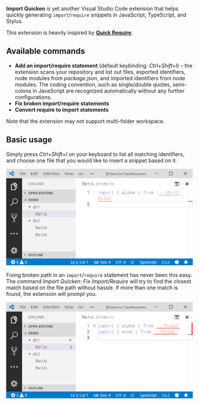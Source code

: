 **Import Quicken** is yet another Visual Studio Code extension that helps quickly generating `import`/`require` snippets in JavaScript, TypeScript, and Stylus.

This extension is heavily inspired by [**Quick Require**](https://marketplace.visualstudio.com/items?itemName=milkmidi.vs-code-quick-require).

## Available commands

- **Add an import/require statement** (default keybinding: _Ctrl+Shift+I_) – the extension scans your repository and list out files, exported identifiers, node modules from _package.json_, and imported identifiers from node modules. The coding convention, such as single/double quotes, semi-colons in JavaScript are recognized automatically without any further configurations.
- **Fix broken import/require statements**
- **Convert require to import statements**

Note that the extension may not support multi-folder workspace.

## Basic usage

Simply press _Ctrl+Shift+I_ on your keyboard to list all matching identifiers, and choose one file that you would like to insert a snippet based on it.

![Add an import statement](docs/add-import.gif)

Fixing broken path in an `import`/`require` statement has never been this easy. The command _Import Quicken: Fix Import/Require_ will try to find the closest match based on the file path without hassle. If more than one match is found, the extension will prompt you.

![Fix broken import statements](docs/fix-import.gif)
